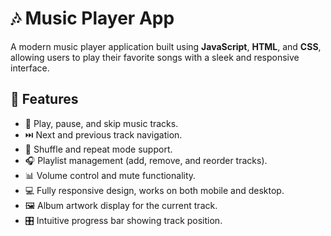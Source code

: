 
# 🎶 Music Player App

A modern music player application built using **JavaScript**, **HTML**, and **CSS**, allowing users to play their favorite songs with a sleek and responsive interface.

## 🚀 Features

- 🎵 Play, pause, and skip music tracks.
- ⏭️ Next and previous track navigation.
- 🔄 Shuffle and repeat mode support.
- 🎧 Playlist management (add, remove, and reorder tracks).
- 📊 Volume control and mute functionality.
- 💻 Fully responsive design, works on both mobile and desktop.
- 🖼️ Album artwork display for the current track.
- 🎛️ Intuitive progress bar showing track position.

